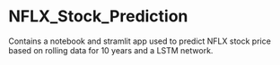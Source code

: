 # NFLX_Stock_Prediction
Contains a notebook and stramlit app used to predict NFLX stock price based on rolling data for 10 years and a LSTM network.
